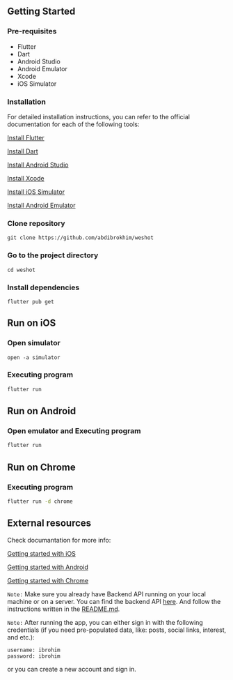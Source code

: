 ## Getting Started

### Pre-requisites

* Flutter
* Dart
* Android Studio
* Android Emulator
* Xcode
* iOS Simulator

### Installation
For detailed installation instructions, you can refer to the official documentation for each of the following tools:

[Install Flutter](https://flutter.dev/docs/get-started/install)

[Install Dart](https://dart.dev/get-dart)

[Install Android Studio](https://developer.android.com/studio)

[Install Xcode](https://developer.apple.com/xcode/)

[Install iOS Simulator](https://developer.apple.com/xcode/)

[Install Android Emulator](https://developer.android.com/studio)



### Clone repository
```
git clone https://github.com/abdibrokhim/weshot
```

### Go to the project directory
```
cd weshot
```

### Install dependencies
```
flutter pub get
```

## Run on iOS

### Open simulator
```
open -a simulator
```

### Executing program
```bash
flutter run
```

## Run on Android

### Open emulator and Executing program
```bash
flutter run
```



## Run on Chrome

### Executing program
```bash
flutter run -d chrome
```


## External resources

Check documantation for more info: 

[Getting started with iOS](https://flutter.dev/docs/get-started/install/macos#deploy-to-ios-devices)

[Getting started with Android](https://docs.flutter.dev/get-started/install/macos/mobile-android)

[Getting started with Chrome](https://flutter.dev/docs/get-started/web)


`Note:` Make sure you already have Backend API running on your local machine or on a server. You can find the backend API [here](https://github.com/abdibrokhim/Social-Media-App-Backend). And follow the instructions written in the [README.md](https://github.com/abdibrokhim/Social-Media-App-Backend/blob/main/README.md).

`Note:` After running the app, you can either sign in with the following credentials (if you need pre-populated data, like: posts, social links, interest, and etc.):

```
username: ibrohim
password: ibrohim
```

or you can create a new account and sign in.